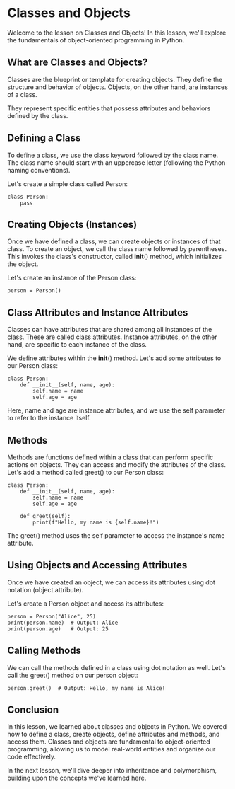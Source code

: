 # Classes and Objects

Welcome to the lesson on Classes and Objects! In this lesson, we'll explore the fundamentals of object-oriented programming in Python.

## What are Classes and Objects?

Classes are the blueprint or template for creating objects. They define the structure and behavior of objects. Objects, on the other hand, are instances of a class. 

They represent specific entities that possess attributes and behaviors defined by the class.

## Defining a Class

To define a class, we use the class keyword followed by the class name. The class name should start with an uppercase letter (following the Python naming conventions). 

Let's create a simple class called Person:

```
class Person:
    pass
```

## Creating Objects (Instances)

Once we have defined a class, we can create objects or instances of that class. To create an object, we call the class name followed by parentheses. This invokes the class's constructor, called __init__() method, which initializes the object. 

Let's create an instance of the Person class:

```
person = Person()
```

## Class Attributes and Instance Attributes

Classes can have attributes that are shared among all instances of the class. These are called class attributes. Instance attributes, on the other hand, are specific to each instance of the class.

We define attributes within the __init__() method. Let's add some attributes to our Person class:

```
class Person:
    def __init__(self, name, age):
        self.name = name
        self.age = age
```

Here, name and age are instance attributes, and we use the self parameter to refer to the instance itself.

## Methods

Methods are functions defined within a class that can perform specific actions on objects. They can access and modify the attributes of the class. Let's add a method called greet() to our Person class:

```
class Person:
    def __init__(self, name, age):
        self.name = name
        self.age = age

    def greet(self):
        print(f"Hello, my name is {self.name}!")
```

The greet() method uses the self parameter to access the instance's name attribute.

## Using Objects and Accessing Attributes

Once we have created an object, we can access its attributes using dot notation (object.attribute). 

Let's create a Person object and access its attributes:

```
person = Person("Alice", 25)
print(person.name)  # Output: Alice
print(person.age)   # Output: 25
```

## Calling Methods

We can call the methods defined in a class using dot notation as well. Let's call the greet() method on our person object:

```
person.greet()  # Output: Hello, my name is Alice!
```

## Conclusion

In this lesson, we learned about classes and objects in Python. We covered how to define a class, create objects, define attributes and methods, and access them. Classes and objects are fundamental to object-oriented programming, allowing us to model real-world entities and organize our code effectively.

In the next lesson, we'll dive deeper into inheritance and polymorphism, building upon the concepts we've learned here.